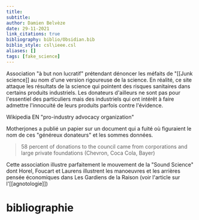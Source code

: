 ```yaml
---
title: 
subtitle:
author: Damien Belvèze
date: 29-11-2021
link_citations: true
bibliography: biblio/Obsidian.bib
biblio_style: csl\ieee.csl
aliases: []
tags: [fake_science]
---
```








Association "à but non lucratif" prétendant dénoncer les méfaits de "[[Junk science]] au nom d'une version rigoureuse de la science. 
En réalité, ce site attaque les résultats de la science qui pointent des risques sanitaires dans certains produits industriels. 
Les donateurs d'ailleurs ne sont pas pour l'essentiel des particuliers mais des industriels qui ont intérêt à faire admettre l'innocuité de leurs produits parfois contre l'évidence. 

Wikipedia EN "pro-industry advocacy organization"

Motherjones a publié un papier sur un document qui a fuité où figuraient le nom de ces "généreux donateurs" et les sommes données. 

> 58 percent of donations to the council came from corporations and large private foundations (Chevron, Coca Cola, Bayer)

Cette association illustre parfaitement le mouvement de la "Sound Science" dont Horel, Foucart et Laurens illustrent les manoeuvres et les arrières pensée économiques dans Les Gardiens de la Raison (voir l'article sur l'[[agnotologie]])






# bibliographie

